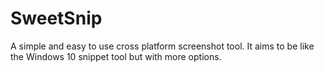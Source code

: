 # SweetSnip

A simple and easy to use cross platform screenshot tool. It aims to be like the Windows 10 snippet tool but with more options.
